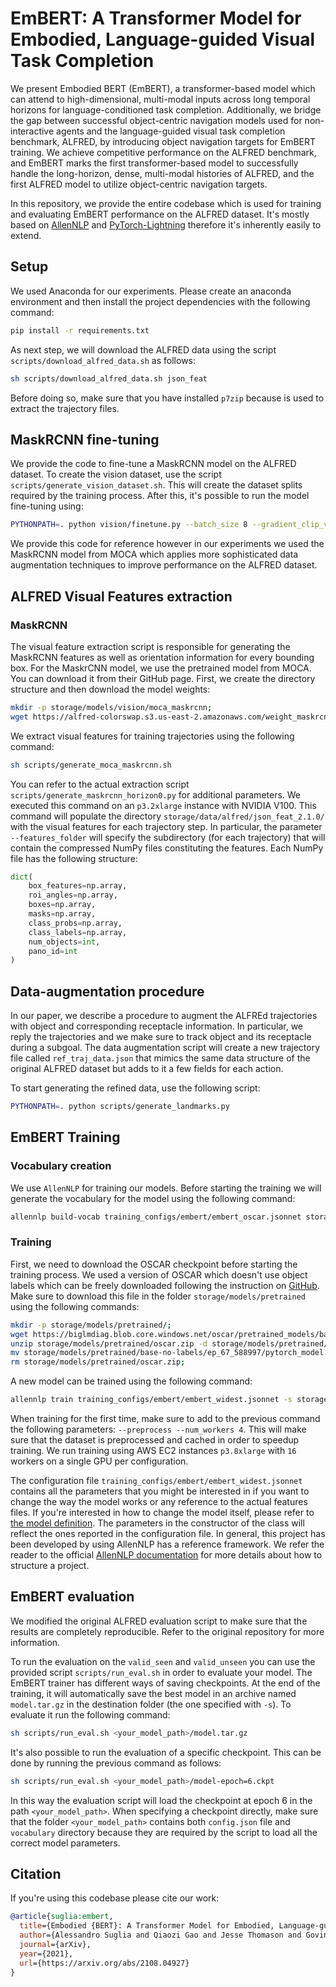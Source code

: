 # EmBERT: A Transformer Model for Embodied, Language-guided Visual Task Completion

We present Embodied BERT (EmBERT), a transformer-based model which can attend to high-dimensional, multi-modal inputs
across long temporal horizons for language-conditioned task completion. Additionally, we bridge the gap between
successful object-centric navigation models used for non-interactive agents and the language-guided visual task
completion benchmark, ALFRED, by introducing object navigation targets for EmBERT training. We achieve competitive
performance on the ALFRED benchmark, and EmBERT marks the first transformer-based model to successfully handle the
long-horizon, dense, multi-modal histories of ALFRED, and the first ALFRED model to utilize object-centric navigation
targets.

In this repository, we provide the entire codebase which is used for training and evaluating EmBERT performance on the
ALFRED dataset. It's mostly based on [AllenNLP](https://allennlp.org/)
and [PyTorch-Lightning](https://pytorch-lightning.readthedocs.io/en/latest/)
therefore it's inherently easily to extend.

## Setup

We used Anaconda for our experiments. Please create an anaconda environment and then install the project dependencies
with the following command:

```bash
pip install -r requirements.txt
```

As next step, we will download the ALFRED data using the script `scripts/download_alfred_data.sh` as follows:

```bash
sh scripts/download_alfred_data.sh json_feat
```

Before doing so, make sure that you have installed `p7zip` because is used to extract the trajectory files.

## MaskRCNN fine-tuning

We provide the code to fine-tune a MaskRCNN model on the ALFRED dataset. To create the vision dataset, use the script
`scripts/generate_vision_dataset.sh`. This will create the dataset splits required by the training process. After this,
it's possible to run the model fine-tuning using:

```bash
PYTHONPATH=. python vision/finetune.py --batch_size 8 --gradient_clip_val 5 --lr 3e-4 --gpus 1 --accumulate_grad_batches 2 --num_workers 4 --save_dir storage/models/vision/maskrcnn_bs_16_lr_3e-4_epochs_46_7k_batches --max_epochs 46 --limit_train_batches 7000
```

We provide this code for reference however in our experiments we used the MaskRCNN model from MOCA which applies more
sophisticated data augmentation techniques to improve performance on the ALFRED dataset.

## ALFRED Visual Features extraction

### MaskRCNN

The visual feature extraction script is responsible for generating the MaskRCNN features as well as orientation
information for every bounding box. For the MaskrCNN model, we use the pretrained model from MOCA. You can download it
from their GitHub page. First, we create the directory structure and then download the model weights:

```bash
mkdir -p storage/models/vision/moca_maskrcnn;
wget https://alfred-colorswap.s3.us-east-2.amazonaws.com/weight_maskrcnn.pt -O storage/models/vision/moca_maskrcnn/weight_maskrcnn.pt; 
```

We extract visual features for training trajectories using the following command:

```bash
sh scripts/generate_moca_maskrcnn.sh
```

You can refer to the actual extraction script `scripts/generate_maskrcnn_horizon0.py` for additional parameters. We
executed this command on an `p3.2xlarge` instance with NVIDIA V100. This command will populate the directory
`storage/data/alfred/json_feat_2.1.0/` with the visual features for each trajectory step. In particular, the parameter
`--features_folder` will specify the subdirectory (for each trajectory) that will contain the compressed NumPy files
constituting the features. Each NumPy file has the following structure:

```python
dict(
    box_features=np.array,
    roi_angles=np.array,
    boxes=np.array,
    masks=np.array,
    class_probs=np.array,
    class_labels=np.array,
    num_objects=int,
    pano_id=int
)

```

## Data-augmentation procedure

In our paper, we describe a procedure to augment the ALFREd trajectories with object and corresponding receptacle
information. In particular, we reply the trajectories and we make sure to track object and its receptacle during a
subgoal. The data augmentation script will create a new trajectory file called `ref_traj_data.json` that mimics the same
data structure of the original ALFRED dataset but adds to it a few fields for each action.

To start generating the refined data, use the following script:

```bash
PYTHONPATH=. python scripts/generate_landmarks.py 
```

## EmBERT Training

### Vocabulary creation

We use `AllenNLP` for training our models. Before starting the training we will generate the vocabulary for the model
using the following command:

```bash
allennlp build-vocab training_configs/embert/embert_oscar.jsonnet storage/models/embert/vocab.tar.gz --include-package grolp
```

### Training

First, we need to download the OSCAR checkpoint before starting the training process. We used a version of OSCAR which
doesn't use object labels which can be freely downloaded following the instruction
on [GitHub](https://github.com/microsoft/Oscar/blob/master/DOWNLOAD.md). Make sure to download this file in the
folder `storage/models/pretrained` using the following commands:

```bash
mkdir -p storage/models/pretrained/;
wget https://biglmdiag.blob.core.windows.net/oscar/pretrained_models/base-no-labels.zip -O storage/models/pretrained/oscar.zip;
unzip storage/models/pretrained/oscar.zip -d storage/models/pretrained/;
mv storage/models/pretrained/base-no-labels/ep_67_588997/pytorch_model.bin storage/models/pretrained/oscar-base-no-labels.bin;
rm storage/models/pretrained/oscar.zip;
```

A new model can be trained using the following command:

```bash
allennlp train training_configs/embert/embert_widest.jsonnet -s storage/models/alfred/embert --include-package grolp
```

When training for the first time, make sure to add to the previous command the following parameters:
`--preprocess --num_workers 4`. This will make sure that the dataset is preprocessed and cached in order to speedup
training. We run training using AWS EC2 instances `p3.8xlarge` with `16` workers on a single GPU per configuration.

The configuration file `training_configs/embert/embert_widest.jsonnet` contains all the parameters that you might be
interested in if you want to change the way the model works or any reference to the actual features files. If you're
interested in how to change the model itself, please refer to [the model definition](grolp/models/alfred.py). The
parameters in the constructor of the class will reflect the ones reported in the configuration file. In general, this
project has been developed by using AllenNLP has a reference framework. We refer the reader to the official
[AllenNLP documentation](http://docs.allennlp.org/main/) for more details about how to structure a project.

## EmBERT evaluation

We modified the original ALFRED evaluation script to make sure that the results are completely reproducible. Refer to
the original repository for more information.

To run the evaluation on the `valid_seen` and `valid_unseen` you can use the provided script `scripts/run_eval.sh` in
order to evaluate your model. The EmBERT trainer has different ways of saving checkpoints. At the end of the training,
it will automatically save the best model in an archive named `model.tar.gz` in the destination folder (the one
specified with `-s`). To evaluate it run the following command:

```bash
sh scripts/run_eval.sh <your_model_path>/model.tar.gz 
```

It's also possible to run the evaluation of a specific checkpoint. This can be done by running the previous command as
follows:

```bash
sh scripts/run_eval.sh <your_model_path>/model-epoch=6.ckpt
```

In this way the evaluation script will load the checkpoint at epoch 6 in the path `<your_model_path>`. When specifying a
checkpoint directly, make sure that the folder `<your_model_path>` contains both `config.json` file and `vocabulary`
directory because they are required by the script to load all the correct model parameters.

## Citation

If you're using this codebase please cite our work:

```bibtex
@article{suglia:embert,
  title={Embodied {BERT}: A Transformer Model for Embodied, Language-guided Visual Task Completion},
  author={Alessandro Suglia and Qiaozi Gao and Jesse Thomason and Govind Thattai and Gaurav Sukhatme},
  journal={arXiv},
  year={2021},
  url={https://arxiv.org/abs/2108.04927}
}
```
